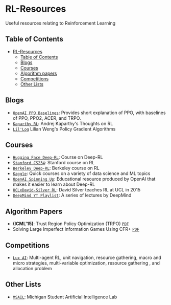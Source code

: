 # RL-Resources
Useful resources relating to Reinforcement Learning

## Table of Contents
- [RL-Resources](#rl-resources)
  - [Table of Contents](#table-of-contents)
  - [Blogs](#blogs)
  - [Courses](#courses)
  - [Algorithm papers](#algorithm-papers)
  - [Competitions](#competitions)
  - [Other Lists](#other-lists)

## Blogs
- [`OpenAI PPO Baselines`](https://openai.com/blog/openai-baselines-ppo/): Provides short explanation of PPO, with baselines of PPO, PPO2, ACER, and TRPO.
- [`Kaparthy RL`](https://karpathy.github.io/2016/05/31/rl/): Andrej Kaparthy's Thoughts on RL
- [`Lil'Log`](https://lilianweng.github.io/posts/2018-04-08-policy-gradient/) Lilian Weng's Policy Gradient Algorithms

## Courses
- [`Hugging Face Deep-RL`](https://huggingface.co/deep-rl-course/unit0/introduction): Course on Deep-RL
- [`Stanford CS234`](https://web.stanford.edu/class/cs234/modules.html): Stanford course on RL
- [`Berkeley Deep-RL`](https://rail.eecs.berkeley.edu/deeprlcourse/): Berkeley course on RL
- [`Kaggle`](https://www.kaggle.com/learn): Quick courses on a variety of data science and ML topics
- [`OpenAI Spinning Up`](https://spinningup.openai.com/en/latest/user/introduction.html): Educational resource produced by OpenAI that makes it easier to learn about Deep-RL
- [`UCLxDavid-Silver RL`](https://www.davidsilver.uk/teaching/): David Silver teaches RL at UCL in 2015
- [`DeepMind YT Playlist`](https://www.youtube.com/@DeepMind/playlists?view=50&sort=dd&shelf_id=10): A series of lectures by DeepMind

## Algorithm Papers
- **(ICML'15)**: Trust Region Policy Optimization (TRPO) [`PDF`](https://arxiv.org/abs/1502.05477)
- Solving Large Imperfect Information Games Using CFR+ [`PDF`](https://arxiv.org/abs/1407.5042)

## Competitions
- [`Lux AI`](https://www.lux-ai.org/): Multi-agent RL, unit navigation, resource gathering, macro and micro strategies, multi-variable optimization, resource gathering , and allocation problem

## Other Lists
 - [`MSAIL`](https://msail.github.io/resources/): Michigan Student Artificial Intelligence Lab 
